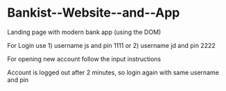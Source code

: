 # Bankist--Website--and--App

Landing page with modern bank app (using the DOM)

For Login use 1) username js and pin 1111 or 2) username jd and pin 2222

For opening new account follow the input instructions

Account is logged out after 2 minutes, so login again with same username and pin
